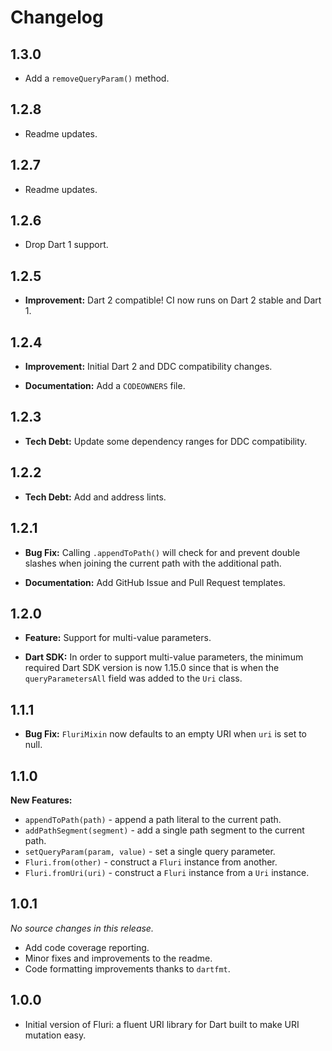 # Changelog

## 1.3.0

- Add a `removeQueryParam()` method.

## 1.2.8

- Readme updates.

## 1.2.7

- Readme updates.

## 1.2.6

- Drop Dart 1 support.

## 1.2.5

- **Improvement:** Dart 2 compatible! CI now runs on Dart 2 stable and Dart 1.

## 1.2.4

- **Improvement:** Initial Dart 2 and DDC compatibility changes.

- **Documentation:** Add a `CODEOWNERS` file.

## 1.2.3

- **Tech Debt:** Update some dependency ranges for DDC compatibility.

## 1.2.2

- **Tech Debt:** Add and address lints.

## 1.2.1

- **Bug Fix:** Calling `.appendToPath()` will check for and prevent double
  slashes when joining the current path with the additional path.

- **Documentation:** Add GitHub Issue and Pull Request templates.

## 1.2.0

- **Feature:** Support for multi-value parameters.

- **Dart SDK:** In order to support multi-value parameters, the minimum required
  Dart SDK version is now 1.15.0 since that is when the `queryParametersAll`
  field was added to the `Uri` class.

## 1.1.1

- **Bug Fix:** `FluriMixin` now defaults to an empty URI when `uri` is set to
  null.

## 1.1.0

**New Features:**

- `appendToPath(path)` - append a path literal to the current path.
- `addPathSegment(segment)` - add a single path segment to the current path.
- `setQueryParam(param, value)` - set a single query parameter.
- `Fluri.from(other)` - construct a `Fluri` instance from another.
- `Fluri.fromUri(uri)` - construct a `Fluri` instance from a `Uri` instance.

## 1.0.1

_No source changes in this release._

- Add code coverage reporting.
- Minor fixes and improvements to the readme.
- Code formatting improvements thanks to `dartfmt`.

## 1.0.0

- Initial version of Fluri: a fluent URI library for Dart built to make URI
  mutation easy.
